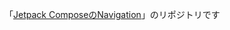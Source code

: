 「[Jetpack ComposeのNavigation](https://developer.android.com/codelabs/jetpack-compose-navigation?hl=ja&continue=https%3A%2F%2Fdeveloper.android.com%2Fcourses%2Fpathways%2Fcompose%3Fhl%3Dja%23codelab-https%3A%2F%2Fdeveloper.android.com%2Fcodelabs%2Fjetpack-compose-navigation#0)」のリポジトリです
